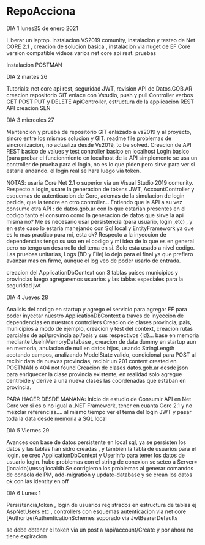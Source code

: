 # RepoAcciona

DIA 1 lunes25 de enero 2021

Liberar un laptop. instalacion VS2019 comunity,  instalacion y testeo de Net CORE 2.1 , creacion de solucion basica , instalacion via nuget de EF Core version compatible
videos varios net core api rest. pruebas

Instalacion POSTMAN

DIA 2  martes 26

Tutorials: net core api rest, seguridad JWT, revision API de Datos.GOB.AR creacion repositorio GIT enlace con Vstudio, push y pull
Controller verbos GET POST PUT y DELETE ApiController, estructura de la applicacion REST API creacion SLN
 
DIA 3 miercoles 27

Mantencion y prueba de repositorio GIT enlazado a vs2019 y al proyecto, sincro entre los
mismos solucion y GIT. readme file problemas de sincronizacion, no actualiza desde Vs2019, to be solved. 
Creacion de API REST basico de values y test controller basico en localhost
Login basico (para probar el funcionmiento en localhost de la API simplemente
se usa un controller de prueba para el login, no es lo que piden pero sirve para
ver si estaria andando. el login real se hara luego via token.

NOTAS: usaria Core Net 2.1 o superior via un Visual Studio 2019 comunity. Respecto a login, usare la generacion  de tokens JWT, AccountController y esquemas de autenticacion de Core, ademas de  la simulacion de login pedida, que la tendre en otro controller...
Entiendo que la API a su vez consume otra API :  de datos.gob.ar con lo que estarian presentes en el codigo tanto el consumo como la generacion de datos que sirve la api misma no?
Me es necesario usar  persistencia (para usuario, login ,etc) , y en este caso lo estaria manejando con Sql local y EntityFramework ya que es lo mas practico para mi, esta ok?
Respecto a la inyeccion de dependencias tengo su uso en el codigo y mi idea de lo que es en general pero no tengo un desarrollo del tema en si. Solo esta usado a nivel codigo.
Las pruebas unitarias, Logs (BD y File) lo dejo para el final ya que prefiero avanzar mas en firme, aunque el log veo de poder usarlo de entrada.

creacion del ApplicationDbContext con 3 tablas paises municipios y provincias luego agregaremos usuarios y las tablas especiales para la seguridad jwt

DIA 4 Jueves 28

Analisis del codigo en startup y agrego el servicio para agregar EF para poder inyectar nuestro ApplicationDbContext a traves de inyeccion de dependencias en nuestros controllers
Creacion de clases provincia, pais, municipios a modo de ejemplo, creacion y test del context, creacion rutas parciales de api/provincia api/pais y sus respectivos {id}... base en memoria mediante UseInMemoryDatabase , creacion de data dummy en startup aun en memoria, anulacion de null en datos hijos, usando StringLength acotando campos, analizando ModelState valido, condicional para POST al recibir data de nuevas provincias, recibir un 201 content created en POSTMAN o 404 not found
Creacion de clases datos.gob.ar desde json para enriquecer la clase provincia existente, en realidad solo agregue centroide y derive a una nueva clases las coordenadas que estaban en provincia.

PARA HACER DESDE MANANA:
Inicio de estudio de Consumir API en Net Core ver si es o no igual a .NET Framework, tener en cuanta Core 2.1 y no mezclar referencias.... al mismo tiempo ver el tema del login JWT y pasar toda la data desde memoria a SQL local


DIA 5 Viernes 29


Avances con base de datos persistente en local sql, ya se persisten los datos y las tablas han sidro creadas , y tambien la tabla de usuarios para el login. se creo ApplicationDbContext y UserInfo para tener los datos de usuario login. hubo problemas con el string de conexion se seteo a Server=(localdb)\\mssqllocaldb
Se corrigieron los problemas al generar comandos de consola de PM, add-migration y update-database y se crean los datos ok con las identity en off


DIA 6 Lunes 1


Persistencia,token , login de usuarios registrados en estructura de tablas ej AspNetUsers etc , controllers con esquemas autenticacion  via net core   [Authorize(AuthenticationSchemes soporado via  JwtBearerDefaults

se debe obtener el token via un post a /api/account/Create y por ahora  no tiene expiracion
